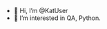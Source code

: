 - 👋 Hi, I’m @KatUser
- 👀 I’m interested in QA, Python.

<!---
KatUser/KatUser is a ✨ special ✨ repository because its `README.md` (this file) appears on your GitHub profile.
You can click the Preview link to take a look at your changes.
--->
